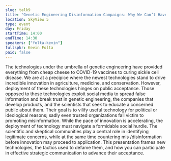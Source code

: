 ```yaml
---
slug: talk9
title: "Genetic Engineering Disinformation Campaigns: Why We Can’t Have Nice Things"
location: SkyView 5
type: event
day: Friday
startTime: 14:00
endTime: 14:30
speakers: ["folta-kevin"]
fullspkr: Kevin Folta
paid: false
---
```


The technologies under the umbrella of genetic engineering have provided everything from cheap cheese to COVID-19 vaccines to curing sickle cell disease. We are at a precipice where the newest technologies stand to drive incredible innovation in agriculture, medicine, and conservation. However, deployment of these technologies hinges on public acceptance. Those opposed to these technologies exploit social media to spread false information and break trust in genetic engineering, the companies that develop products, and the scientists that seek to educate a concerned public about them. Their goal is to vilify useful technology for political or ideological reasons; sadly even trusted organizations fall victim to promoting misinformation. While the pace of innovation is accelerating, the deployment of technology must navigate a formidable social hurdle. The scientific and skeptical communities play a central role in identifying legitimate concerns, while at the same time countering mis /disinformation before innovation may proceed to application. This presentation frames new technologies, the tactics used to defame them, and how you can participate in effective strategic communication to advance their acceptance.
